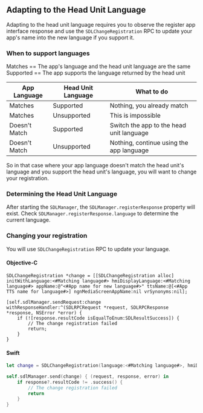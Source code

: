 ## Adapting to the Head Unit Language

Adapting to the head unit language requires you to observe the register app interface response and use the `SDLChangeRegistration` RPC to update your app's name into the new language if you support it.

### When to support languages
Matches == The app's language and the head unit language are the same
Supported == The app supports the language returned by the head unit

| App Language | Head Unit Language  | What to do |
| ------------ | ------------------- | ---------- |
| Matches       | Supported   | Nothing, you already match |
| Matches       | Unsupported | This is impossible |
| Doesn't Match | Supported   | Switch the app to the head unit language |
| Doesn't Match | Unsupported | Nothing, continue using the app language |

So in that case where your app language doesn't match the head unit's language and you support the head unit's language, you will want to change your registration.

### Determining the Head Unit Language
After starting the `SDLManager`, the `SDLManager.registerResponse` property will exist. Check `SDLManager.registerResponse.language` to determine the current language.

### Changing your registration
You will use `SDLChangeRegistration` RPC to update your language.

#### Objective-C
```objc
SDLChangeRegistration *change = [[SDLChangeRegistration alloc] initWithLanguage:<#Matching language#> hmiDisplayLanguage:<#Matching language#> appName:@"<#App name for new language#>" ttsName:@[<#App TTS name for language#>] ngnMediaScreenAppName:nil vrSynonyms:nil];

[self.sdlManager.sendRequest:change withResponseHandler:^(SDLRPCRequest *request, SDLRPCResponse *response, NSError *error) {
	if (![response.resultCode isEqualToEnum:SDLResultSuccess]) {
		// The change registration failed
		return;
	}
}
```

#### Swift
```swift
let change = SDLChangeRegistration(language:<#Matching language#>, hmiDisplayLanguage:<#Matching language#>, appName:"<#App name for new language#>" ttsName:[<#App TTS name for language#>], ngnMediaScreenAppName:nil, vrSynonyms:nil)

self.sdlManager.send(change) { (request, response, error) in
	if response?.resultCode != .success() {
		// The change registration failed
		return
	}
}
```